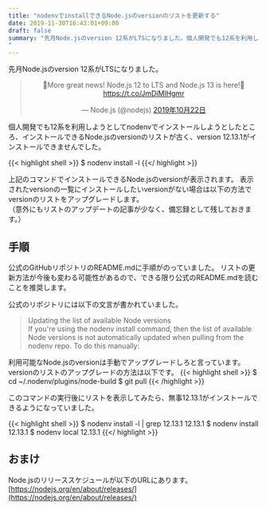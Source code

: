 ```yaml
---
title: "nodenvでinstallできるNode.jsのversionのリストを更新する"
date: 2019-11-30T16:43:01+09:00
draft: false
summary: "先月Node.jsのversion 12系がLTSになりました。個人開発でも12系を利用しようとしてnodenvでインストールしようとしたところ、インストールできるNode.jsのversionのリストが古く、version 12.13.1がインストールできませんでした。
"
---
```


先月Node.jsのversion 12系がLTSになりました。
<div align="center">
<blockquote class="twitter-tweet" data-lang="ja"><p lang="en" dir="ltr">🎉More great news!  Node.js 12 to LTS and Node.js 13 is here!🎉 <a href="https://t.co/JmDiMlHgmr">https://t.co/JmDiMlHgmr</a></p>&mdash; Node.js (@nodejs) <a href="https://twitter.com/nodejs/status/1186695960753266689?ref_src=twsrc%5Etfw">2019年10月22日</a></blockquote>
<script async src="https://platform.twitter.com/widgets.js" charset="utf-8"></script>
</div>

個人開発でも12系を利用しようとしてnodenvでインストールしようとしたところ、インストールできるNode.jsのversionのリストが古く、version 12.13.1がインストールできませんでした。

{{< highlight shell >}}
$ nodenv install -l 
{{</ highlight >}}


上記のコマンドでインストールできるNode.jsのversionが表示されます。
表示されたversionの一覧にインストールしたいversionがない場合は以下の方法でversionのリストをアップグレードします。  
（意外にもリストのアップデートの記事が少なく、備忘録として残しておきます。）

## 手順

公式のGitHubリポジトリのREADME.mdに手順がのっていました。
リストの更新方法が今後も変わる可能性があるので、できる限り公式のREADME.mdを読むことを推奨します。

公式のリポジトリには以下の文言が書かれていました。

> Updating the list of available Node versions  
> If you're using the nodenv install command, then the list of available Node versions is not automatically updated when pulling from the nodenv repo. To do this manually:

利用可能なNode.jsのversionは手動でアップグレードしろと言っています。
versionのリストのアップグレードの方法は以下です。
{{< highlight shell >}}
$ cd ~/.nodenv/plugins/node-build
$ git pull
{{< /highlight >}}

このコマンドの実行後にリストを表示してみたら、無事12.13.1がインストールできるようになっていました。

{{< highlight shell >}}
$ nodenv install -l | grep 12.13.1
12.13.1
$ nodenv install 12.13.1
$ nodenv local 12.13.1
{{</ highlight >}}


## おまけ

Node.jsのリリーススケジュールが以下のURLにあります。
[https://nodejs.org/en/about/releases/](https://nodejs.org/en/about/releases/)